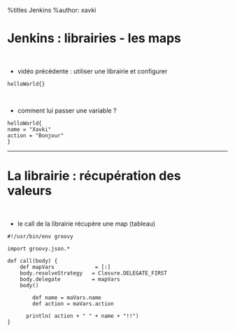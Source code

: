 %titles Jenkins
%author: xavki


# Jenkins : librairies - les maps


<br>


* vidéo précédente : utiliser une librairie et configurer

```
helloWorld{}
```

<br>


* comment lui passer une variable ?

```
helloWorld{
name = "Xavki"
action = "Bonjour"
}
```

------------------------------------------------------------------------------


# La librairie : récupération des valeurs


<br>


* le call de la librairie récupère une map (tableau)


```
#!/usr/bin/env groovy

import groovy.json.*

def call(body) {
    def mapVars             = [:]
    body.resolveStrategy   = Closure.DELEGATE_FIRST
    body.delegate          = mapVars
    body()

		def name = maVars.name
		def action = maVars.action

	  println( action + " " + name + "!!")
}
```
